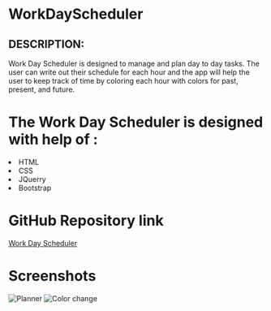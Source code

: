 # WorkDayScheduler
<h2>DESCRIPTION:</h2>
<p>Work Day Scheduler is designed to manage and plan day to day tasks. The user can write out their schedule for each hour and the app will help the user to keep track of time by coloring each hour with colors for past, present, and future.</p>

# The Work Day Scheduler is designed with help of :
<li>HTML</li>
<li>CSS</li>
<li>JQuerry</li>
<li>Bootstrap</li>

# GitHub Repository link
<a href="https://github.com/vinitapp/WorkDayScheduler.git">Work Day Scheduler</a>

# Screenshots
<img src = ".assets/images/WorkDayPlan.png" alt="Planner">
<img src = ".assets/images/pastPresentFuture.png" alt="Color change">